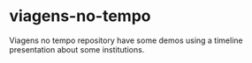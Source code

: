 # viagens-no-tempo
Viagens no tempo repository have some demos using a timeline presentation about some institutions.
